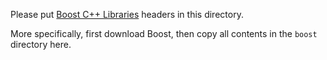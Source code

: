 Please put [Boost C++ Libraries](https://www.boost.org/) headers in this directory.

More specifically, first download Boost, then copy all contents in the `boost` directory here.
